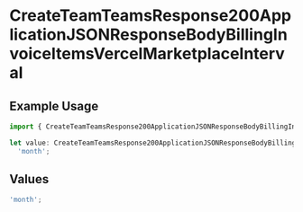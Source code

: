 # CreateTeamTeamsResponse200ApplicationJSONResponseBodyBillingInvoiceItemsVercelMarketplaceInterval

## Example Usage

```typescript
import { CreateTeamTeamsResponse200ApplicationJSONResponseBodyBillingInvoiceItemsVercelMarketplaceInterval } from '@vercel/client/models/operations';

let value: CreateTeamTeamsResponse200ApplicationJSONResponseBodyBillingInvoiceItemsVercelMarketplaceInterval =
  'month';
```

## Values

```typescript
'month';
```

